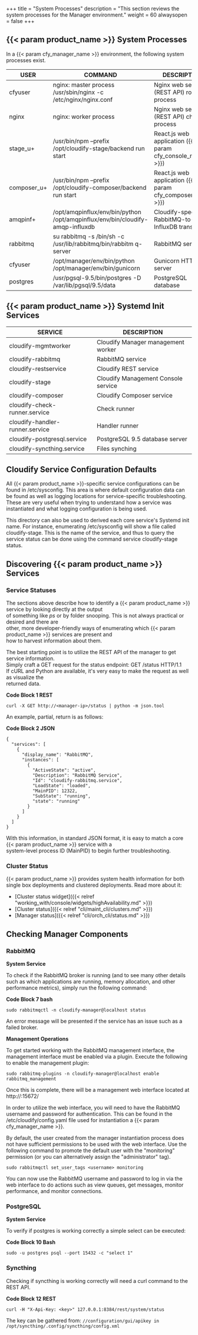+++
title = "System Processes"
description = "This section reviews the system processes for the Manager environment."
weight = 60
alwaysopen = false
+++

## {{< param product_name >}} System Processes

In a {{< param cfy_manager_name >}} environment, the following system processes exist.

| USER        | COMMAND                                                                       | DESCRIPTION                                                 |
|-------------|-------------------------------------------------------------------------------|-------------------------------------------------------------|
| cfyuser     | nginx: master process /usr/sbin/nginx -c /etc/nginx/nginx.conf                | Nginx web server (REST API) root process                    |
| nginx       | nginx: worker process                                                         | Nginx web server (REST API) child process                   |
| stage_u+    | /usr/bin/npm –prefix /opt/cloudify-stage/backend run start                    | React.js web application ({{< param cfy_console_name >}})   |
| composer_u+ | /usr/bin/npm –prefix /opt/cloudify-composer/backend run start                 | React.js web application ({{< param cfy_composer_name >}})  |
| amqpinf+    | /opt/amqpinflux/env/bin/python /opt/amqpinflux/env/bin/cloudify-amqp-influxdb | Cloudify-specific RabbitMQ-to-InfluxDB transport            |
| rabbitmq    | su rabbitmq -s /bin/sh -c /usr/lib/rabbitmq/bin/rabbitm q-server              | RabbitMQ service                                            |
| cfyuser     | /opt/manager/env/bin/python /opt/manager/env/bin/gunicorn                     | Gunicorn HTTP server                                        |
| postgres    | /usr/pgsql-9.5/bin/postgres -D /var/lib/pgsql/9.5/data                        | PostgreSQL database                                         |

## {{< param product_name >}} Systemd Init Services

| SERVICE                         | DESCRIPTION                         |
|---------------------------------|-------------------------------------|
| cloudify-mgmtworker             | Cloudify Manager management worker  |
| cloudify-rabbitmq               | RabbitMQ service                    |
| cloudify-restservice            | Cloudify REST service               |
| cloudify-stage                  | Cloudify Management Console service |
| cloudify-composer               | Cloudify Composer service           |
| cloudify-check-runner.service   | Check runner                        |
| cloudify-handler-runner.service | Handler runner                      |
| cloudify-postgresql.service     | PostgreSQL 9.5 database server      |
| cloudify-syncthing.service      | Files synching                      |

## Cloudify Service Configuration Defaults 

All {{< param product_name >}}-specific service configurations can be found in /etc/sysconfig. This area is where default configuration data can be found as well as logging locations for service-specific troubleshooting. These are very useful when trying to understand how a service was instantiated and what logging configuration is being used.

This directory can also be used to derived each core service's Systemd init name. For instance, enumerating /etc/sysconfig will show a file called cloudify-stage. This is the name of the service, and thus to query the service status can be done using the command service cloudify-stage status.

## Discovering {{< param product_name >}} Services

### Service Statuses 

The sections above describe how to identify a {{< param product_name >}} service by looking directly at the output \
of something like _ps_ or by folder snooping. This is not always practical or desired and there are \
other, more developer-friendly ways of enumerating which {{< param product_name >}} services are present and \
how to harvest information about them.

The best starting point is to utilize the REST API of the manager to get service information. \
Simply craft a GET request for the status endpoint: GET /status HTTP/1.1 \
If cURL and Python are available, it's very easy to make the request as well as visualize the \
returned data.

**Code Block 1 REST**

```
curl -X GET http://<manager-ip>/status | python -m json.tool
```

An example, partial, return is as follows:

**Code Block 2 JSON**

```
{
  "services": [
    {
      "display_name": "RabbitMQ",
      "instances": [
        {
          "ActiveState": "active",
          "Description": "RabbitMQ Service",
          "Id": "cloudify-rabbitmq.service",
          "LoadState": "loaded",
          "MainPID": 12322,
          "SubState": "running",
          "state": "running"
        }
      ]
    }
  ]
}

```

With this information, in standard JSON format, it is easy to match a core {{< param product_name >}} service with a \
system-level process ID (MainPID) to begin further troubleshooting.

### Cluster Status 

{{< param product_name >}} provides system health information for both single box deployments and clustered deployments. Read more about it:

- [Cluster status widget]({{< relref "working_with/console/widgets/highAvailability.md" >}})
- [Cluster status]({{< relref "cli/maint_cli/clusters.md" >}})
- [Manager status]({{< relref "cli/orch_cli/status.md" >}})

## Checking Manager Components 

### RabbitMQ

**System Service**

To check if the RabbitMQ broker is running (and to see many other details such as which applications are running, memory allocation, and other performance metrics), simply run the following command:

**Code Block 7 bash**

```
sudo rabbitmqctl -n cloudify-manager@localhost status
```

An error message will be presented if the service has an issue such as a failed broker.

**Management Operations**

To get started working with the RabbitMQ management interface, the management interface must be enabled via a plugin. Execute the following to enable the management plugin:

```
sudo rabbitmq-plugins -n cloudify-manager@localhost enable rabbitmq_management
```

Once this is complete, there will be a management web interface located at http://<server IP>:15672/

In order to utilize the web interface, you will need to have the RabbitMQ username and password for authentication. This can be found in the /etc/cloudify/config.yaml file used for instantiation a {{< param cfy_manager_name >}}.

By default, the user created from the manager instantiation process does not have sufficient permissions to be used with the web interface. Use the following command to promote the default user with the "monitoring" permission (or you can alternatively assign the "administrator" tag).

```
sudo rabbitmqctl set_user_tags <username> monitoring
```

You can now use the RabbitMQ username and password to log in via the web interface to do actions such as view queues, get messages, monitor performance, and monitor connections.

### PostgreSQL

**System Service**

To verify if postgres is working correctly a simple select can be executed:

**Code Block 10 Bash**

```
sudo -u postgres psql --port 15432 -c "select 1"
```

### Syncthing

Checking if syncthing is working correctly will need a curl command to the REST API.

**Code Block 12 REST**

```
curl -H "X-Api-Key: <key>" 127.0.0.1:8384/rest/system/status

```

The key can be gathered from: `//configuration/gui/apikey in /opt/syncthing/.config/syncthing/config.xml`